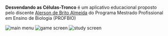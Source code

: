 **Desvendando as Células-Tronco** é um aplicativo educacional proposto pelo discente [Alerson de Brito Almeida](https://www.escavador.com/sobre/1270342/alerson-de-brito-almeida) do Programa Mestrado Profissional em Ensino de Biologia (PROFBIO)

![main menu](https://lh3.googleusercontent.com/-5jSJAIDynYKLZvyQNpjRKQFsyyrH9sUIgy92A9gRNtf9a_DetkfHuOnR6MwKSoebs13Tja7NvRdDJhdVc14PXbV0UcDoPywjwe5hbTjHNdj-UJMfzCIPARVYoWgSBcaUgDQq59FFYSLJkAX82HsOifW4MUIpKh7jdJedP1srpJXKEvuJkiaNsVXe_tZ58Df1bQYi9HaVP2y3wxm0ssygdjhcPmDjFtk5UEn0bYlRy7mEuI7tRia4KgzpHH_yl0bi7UjfYSW6l70kXnpr5mOcdxhUwVMyGbFNUv465Yo7rta5Pf6otMWeT5FXU7yVdLA-los9jnMxhKnfLzn1PT5ObnHJFYO1FKal4ZoK53ha8GNptKlZkHvK3yowhVjThg4ATfZGWiPQAesCR0L2tCYFza6TvuDZAn5pYncPvXcxDLlVGNhh-JnwH-0hoEgqQVfrhUIu5JzwnZxqST4DXAPBgISBhmFjcVgmpxucPO_IZT9QvysiZXfvP31nlIZY0v2oiAgE5XOrx-4AUKLHSEHKp8KVTg-fSzjcJ7eDHCMlEFDAv-3p40q6BBIJuYH0BpeiTZwjWhHuXBVoUZHYzDRpHrLylddZPrB_kL7PUciHxe83WuHVFDozE8A8JALVxGs9BjLIayDFRrv8HeU2hJfRCKRoTGc9cL3iTf99seYpT7JTBDxotLxFhz-SGDUis2H8CkzvMh80bc4pn6jIqHJXjGN=w370-h657-no?authuser=0)
![game screen](https://lh3.googleusercontent.com/e9OGxVWnVDJLQBPBONteTFXPNHCwxg0o0WSOlbmf2qZeM9sj2nv-U2m-OpG6LjSfxE3RClyzNBo9ghAZ-MXJZyDXAHXuYLoVWf-EMBtjbA5a7FW_nxBvWYYuaeYwV8HLRNZfRiJuiAFIhIL67bzDGJQuoc4P40xjWCA4zXnKX2eCBDTuy1ByIXvM0tE5kEZPLBpDUnbqkCTbrHw_2AwyCB3y52No2_FcajW-kBv5D3NPEWgejnNWG1gqI_Hg9T8f7nnT_e64WS9XkTn1TVYdPp7ESaqjM2pL0ikL7aSMtBeYQ5dcp7RgM7xrlQS7sIDsc-C9oJl-0GnK22ao7rdWCr41lOCa_p-UxbTjdb7Qk0De60oIuin87tyEOCk1YO7IY7rG-owDlbdiZRXxYDaM9CUbFsuiLqJiLzTL_8AAz-fOGef1SIswB8FMGbVrtqhyGA904zmhVrU5zBZHFwJ_2U3gCI9DBakNCiPoHFSLwpd84tZcIaqfRdDkdS_pPmTVL3lEnYGakvN_INbfyEtcZZTTNG3JULnft2M3sSDmXer5kEY3_H2T3qexJyQ8-asRgKMYkTrMakIkDC2y30jrAg6mcAIRn-Y8Vn450zeD8PRgRvZI3Qr8M6NRExC-mAAAhyHL-rvfBU77_RJSUX_kF6lRcVF0xbmz3VRUeEeeeK2hqroe0II_P-yI9fLehTJRVgJ1lnYaaqho-joyW_HfWF4W=w370-h657-no?authuser=0)
![study screen](https://lh3.googleusercontent.com/ZxeI58uaWf_mxCrAMHYbECKmIrIGD4RtezRE3d_08FKobu7WodST6xUA98ImFHHQi7bgmdSETDSKcjbpb5ajpbuvkzQK196adnwHjPDFLAzpbIp6Otj-PjYalG3rBZ_7REgOczzOoam_I-eXlnBtYVoSueWfNuOdkytu4q5DvXxF-LK_2U0UkJXMVDfcpV_rDhKGp9zp5eEta9chhGvVsLHQziUSZHdEyAEV2mDIcrcvAgyqQKB2b4WHipx_GNg-ztVKBL0lkS3Yyx-j36uwUnSjAj0ucpBkykXX2i9gwzRSfQlxvSXJ-Bz5cj-CaDl6ysZnycn0zTILWeBDd89faCC_aa9nVtmIwl2bXFpww53DlpP73GHHUCsBXTGrQHOiLBSyOaXw6Cymmgz_gvhB16C7XJvww7CXELQuuc3doPFe-K6abb_qPzsnKQiaXRsRZzUfUewcFh2DBEUvHgyEfN-spLtTHzUh5_fCgN3tNB4vwn8kv2AMj6waXHoMzmm9j-blkkBRChHM2bKHvJJEm9cKREuZJCUyFJZfQvMrU8VCPICo5IQ_BgoWklrmwSizDgZqbSd77aGCtNcKi89ixaMDX4tgYkc_-1-Wiyv47JMOVc4fkaMV2pHjmLXrluiZVlAxxlrAbFtF0Jo8K_bx4p-kNeuIAznk6bPLzTwZ4UZ07mBTeHcG8YrxNasPje1YKzl2bNEzLhQXD_WCExco8mQw=w370-h657-no?authuser=0)
